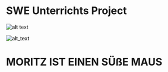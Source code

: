 # SWE Unterrichts Project 


![alt text](https://raptastisch.net/wp-content/uploads/2019/06/therealmoneyboy_17_6_2019_21_29_56_673-e1560799813329-800x445.jpg)

![alt_text](https://berliner-zeitung.imgix.net/2022/08/10/3c13610c-a7e3-4cde-8317-26b873a71311.jpeg?rect=81%2C0%2C689%2C459&w=1024&auto=format)


# MORITZ IST EINEN SÜßE MAUS